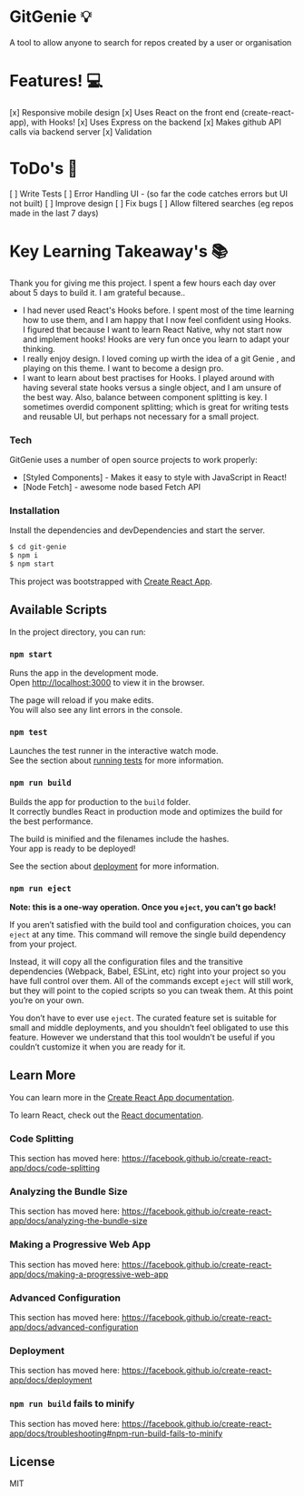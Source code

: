 # GitGenie 💡
A tool to allow anyone to search for repos created by a user or organisation

# Features! 💻

  [x] Responsive mobile design 
  [x] Uses React on the front end (create-react-app), with Hooks!
  [x] Uses Express on the backend
  [x] Makes github API calls via backend server
  [x] Validation
    
  # ToDo's 🔧
  [ ] Write Tests
  [ ] Error Handling UI - (so far the code catches errors but UI not built)
  [ ] Improve design
  [ ] Fix bugs
  [ ] Allow filtered searches (eg repos made in the last 7 days)
  

 # Key Learning Takeaway's 📚
 Thank you for giving me this project. I spent a few hours each day over about 5 days to build it. I am grateful because..
  - I had never used React's Hooks before. I spent most of the time learning how to use them, and I am happy that I now feel confident using Hooks. I figured that because I want to learn React Native, why not start now and implement hooks! Hooks are very fun once you learn to adapt your thinking. 
  - I really enjoy design. I loved coming up wirth the idea of a git Genie , and playing on this theme.  I want to become a design pro.
  - I want to learn about best practises for Hooks. I played around with having several state hooks versus a single object, and I am unsure of the best way. Also, balance between component splitting is key. I sometimes overdid component splitting; which is great for writing tests and reusable UI, but perhaps not necessary for a small project. 

### Tech

GitGenie uses a number of open source projects to work properly:

* [Styled Components] - Makes it easy to style with JavaScript in React!
* [Node Fetch] - awesome node based Fetch API

### Installation
Install the dependencies and devDependencies and start the server.

```sh
$ cd git-genie
$ npm i
$ npm start
```
This project was bootstrapped with [Create React App](https://github.com/facebook/create-react-app).

## Available Scripts

In the project directory, you can run:

### `npm start`

Runs the app in the development mode.<br />
Open [http://localhost:3000](http://localhost:3000) to view it in the browser.

The page will reload if you make edits.<br />
You will also see any lint errors in the console.

### `npm test`

Launches the test runner in the interactive watch mode.<br />
See the section about [running tests](https://facebook.github.io/create-react-app/docs/running-tests) for more information.

### `npm run build`

Builds the app for production to the `build` folder.<br />
It correctly bundles React in production mode and optimizes the build for the best performance.

The build is minified and the filenames include the hashes.<br />
Your app is ready to be deployed!

See the section about [deployment](https://facebook.github.io/create-react-app/docs/deployment) for more information.

### `npm run eject`

**Note: this is a one-way operation. Once you `eject`, you can’t go back!**

If you aren’t satisfied with the build tool and configuration choices, you can `eject` at any time. This command will remove the single build dependency from your project.

Instead, it will copy all the configuration files and the transitive dependencies (Webpack, Babel, ESLint, etc) right into your project so you have full control over them. All of the commands except `eject` will still work, but they will point to the copied scripts so you can tweak them. At this point you’re on your own.

You don’t have to ever use `eject`. The curated feature set is suitable for small and middle deployments, and you shouldn’t feel obligated to use this feature. However we understand that this tool wouldn’t be useful if you couldn’t customize it when you are ready for it.

## Learn More

You can learn more in the [Create React App documentation](https://facebook.github.io/create-react-app/docs/getting-started).

To learn React, check out the [React documentation](https://reactjs.org/).

### Code Splitting

This section has moved here: https://facebook.github.io/create-react-app/docs/code-splitting

### Analyzing the Bundle Size

This section has moved here: https://facebook.github.io/create-react-app/docs/analyzing-the-bundle-size

### Making a Progressive Web App

This section has moved here: https://facebook.github.io/create-react-app/docs/making-a-progressive-web-app

### Advanced Configuration

This section has moved here: https://facebook.github.io/create-react-app/docs/advanced-configuration

### Deployment

This section has moved here: https://facebook.github.io/create-react-app/docs/deployment

### `npm run build` fails to minify

This section has moved here: https://facebook.github.io/create-react-app/docs/troubleshooting#npm-run-build-fails-to-minify

License
----

MIT

